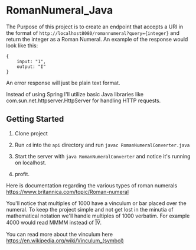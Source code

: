 # RomanNumeral_Java

The Purpose of this project is to create an endpoint that accepts a URI in the format of `http://localhost8080/romannumeral?query={integer}` and return the integer as a Roman Numeral. An example of the response would look like this:

```
{
    input: "1",
    output: "I"
}
```

An error response will just be plain text format.

Instead of using Spring I'll utilize basic Java libraries like com.sun.net.httpserver.HttpServer for handling HTTP requests.

## Getting Started

1. Clone project
2. Run `cd` into the `api` directory and run `javac RomanNumeralConverter.java`
3. Start the server with `java RomanNumeralConverter` and notice it's running on localhost.

4. profit.

Here is documentation regarding the various types of roman numerals
https://www.britannica.com/topic/Roman-numeral

You'll notice that multiples of 1000 have a vinculum or bar placed over the numeral. To keep the project simple and not get lost in the minutia of mathematical notation we'll handle multiples of 1000 verbatim. For example 4000 would read MMMM instead of I̅V̅.

You can read more about the vinculum here https://en.wikipedia.org/wiki/Vinculum_(symbol)

